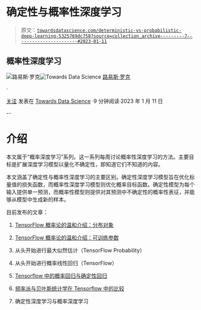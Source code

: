 # 确定性与概率性深度学习

> 原文：[`towardsdatascience.com/deterministic-vs-probabilistic-deep-learning-5325769dc758?source=collection_archive---------7-----------------------#2023-01-11`](https://towardsdatascience.com/deterministic-vs-probabilistic-deep-learning-5325769dc758?source=collection_archive---------7-----------------------#2023-01-11)

## 概率性深度学习

[](https://medium.com/@luisroque?source=post_page-----5325769dc758--------------------------------)![路易斯·罗克](https://medium.com/@luisroque?source=post_page-----5325769dc758--------------------------------)[](https://towardsdatascience.com/?source=post_page-----5325769dc758--------------------------------)![Towards Data Science](https://towardsdatascience.com/?source=post_page-----5325769dc758--------------------------------) [路易斯·罗克](https://medium.com/@luisroque?source=post_page-----5325769dc758--------------------------------)

·

[关注](https://medium.com/m/signin?actionUrl=https%3A%2F%2Fmedium.com%2F_%2Fsubscribe%2Fuser%2F2195f049db86&operation=register&redirect=https%3A%2F%2Ftowardsdatascience.com%2Fdeterministic-vs-probabilistic-deep-learning-5325769dc758&user=Lu%C3%ADs+Roque&userId=2195f049db86&source=post_page-2195f049db86----5325769dc758---------------------post_header-----------) 发表在 [Towards Data Science](https://towardsdatascience.com/?source=post_page-----5325769dc758--------------------------------) ·9 分钟阅读·2023 年 1 月 11 日[](https://medium.com/m/signin?actionUrl=https%3A%2F%2Fmedium.com%2F_%2Fvote%2Ftowards-data-science%2F5325769dc758&operation=register&redirect=https%3A%2F%2Ftowardsdatascience.com%2Fdeterministic-vs-probabilistic-deep-learning-5325769dc758&user=Lu%C3%ADs+Roque&userId=2195f049db86&source=-----5325769dc758---------------------clap_footer-----------)

--

[](https://medium.com/m/signin?actionUrl=https%3A%2F%2Fmedium.com%2F_%2Fbookmark%2Fp%2F5325769dc758&operation=register&redirect=https%3A%2F%2Ftowardsdatascience.com%2Fdeterministic-vs-probabilistic-deep-learning-5325769dc758&source=-----5325769dc758---------------------bookmark_footer-----------)

# 介绍

本文属于“概率深度学习”系列。这一系列每周讨论概率性深度学习的方法。主要目标是扩展深度学习模型以量化不确定性，即知道它们不知道的内容。

本文涵盖了确定性与概率性深度学习的主要区别。确定性深度学习模型旨在优化标量值的损失函数，而概率性深度学习模型则优化概率目标函数。确定性模型为每个输入提供单一预测，而概率性模型则提供对其预测中不确定性的概率性表征，并能够从模型中生成新的样本。

目前发布的文章：

1.  [TensorFlow 概率论的温和介绍：分布对象](https://medium.com/towards-data-science/gentle-introduction-to-tensorflow-probability-distribution-objects-1bb6165abee1)

1.  [TensorFlow 概率论的温和介绍：可训练参数](https://medium.com/towards-data-science/gentle-introduction-to-tensorflow-probability-trainable-parameters-5098ea4fed15)

1.  从头开始进行最大似然估计（TensorFlow Probability）

1.  从头开始进行概率线性回归（TensorFlow）

1.  [Tensorflow 中的概率回归与确定性回归](https://medium.com/towards-data-science/probabilistic-vs-deterministic-regression-with-tensorflow-85ef791beeef)

1.  [频率派与贝叶斯统计学在 Tensorflow 中的比较](https://medium.com/towards-data-science/frequentist-vs-bayesian-statistics-with-tensorflow-fbba2c6c9ae5)

1.  确定性深度学习与概率深度学习
